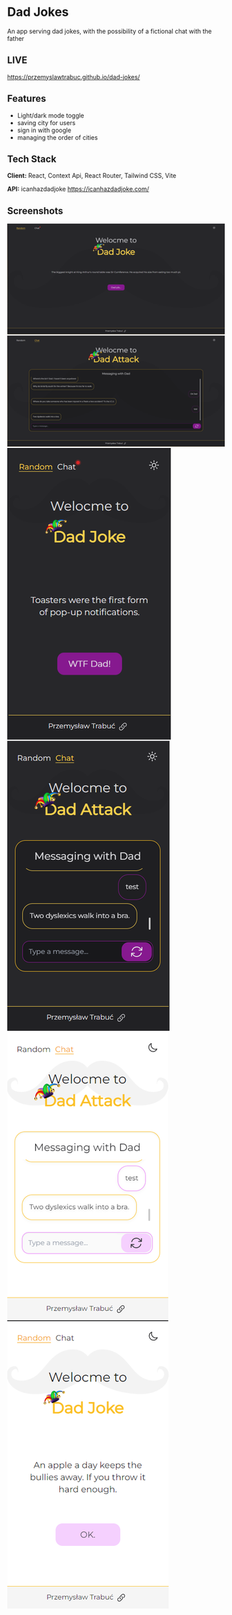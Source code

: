 
# Dad Jokes

An app serving dad jokes, with the possibility of a fictional chat with the father 


## LIVE 
https://przemyslawtrabuc.github.io/dad-jokes/
## Features

- Light/dark mode toggle
- saving city for users
- sign in with google
- managing the order of cities


## Tech Stack

**Client:** React, Context Api, React Router, Tailwind CSS, Vite

**API:** icanhazdadjoke https://icanhazdadjoke.com/


## Screenshots

![App Screenshot](S1.png)
![App Screenshot](S2.png)
![App Screenshot](S3.png)
![App Screenshot](S4.png)
![App Screenshot](S5.png)
![App Screenshot](S6.png)

